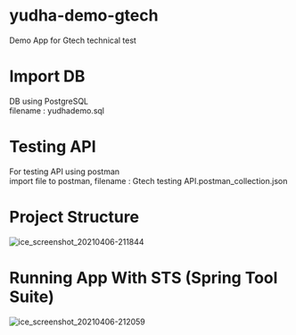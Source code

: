 # yudha-demo-gtech
Demo App for Gtech technical test

# Import DB
DB using PostgreSQL <br />
filename : yudhademo.sql

# Testing API
For testing API using postman <br />
import file to postman, filename : Gtech testing API.postman_collection.json

# Project Structure
![ice_screenshot_20210406-211844](https://user-images.githubusercontent.com/33762836/113729411-342cd380-9721-11eb-803f-8b745a26e897.png)

# Running App With STS (Spring Tool Suite)
![ice_screenshot_20210406-212059](https://user-images.githubusercontent.com/33762836/113729569-53c3fc00-9721-11eb-8434-578af87aa215.png)

